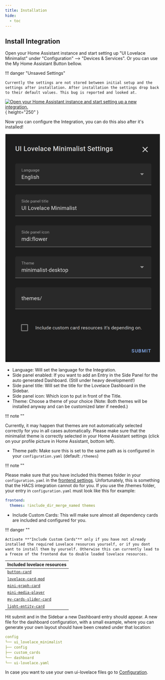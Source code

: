 ```yaml
---
title: Installation
hide:
  - toc
---
```


<!-- markdownlint-disable MD046 -->

## Install Integration

Open your Home Assistant instance and start setting up "UI Lovelace Minimalist" under "Configuration" --> "Devices & Services". Or you can use the My Home Assistant Button bellow.

!!! danger "Unsaved Settings"

    Currently the settings are not stored between initial setup and the settings after installation. After installation the settings drop back to their default values. This bug is reported and looked at.

[![Open your Home Assistant instance and start setting up a new integration.](https://my.home-assistant.io/badges/config_flow_start.svg)](https://my.home-assistant.io/redirect/config_flow_start/?domain=ui_lovelace_minimalist){ height="250" }

Now you can configure the Integration, you can do this also after it's installed!

![hacs_integration_config](../../assets/img/setup/hacs_integration_config.png)

- Language: Will set the language for the Integration.
- Side panel enabled: If you want to add an Entry in the Side Panel for the auto generated Dashboard. (Still under heavy development!)
- Side panel title: Will set the title for the Lovelace Dashboard in the Sidebar.
- Side panel icon: Which icon to put in front of the Title.
- Theme: Choose a theme of your choice (Note: Both themes will be installed anyway and can be customized later if needed.)

!!! note ""

  Currently, it may happen that themes are not automatically selected correctly for you in all cases automatically. Please make sure that the minimalist theme is correctly selected in your Home Assistant settings (click on your profile picture in Home Assistant, bottom left).

- Theme path: Make sure this is set to the same path as is configured in your `configuration.yaml` (default: `/themes`)

!!! note ""

  Please make sure that you have included this themes folder in your `configuration.yaml` in the [frontend settings](https://www.home-assistant.io/integrations/frontend/). Unfortunately, this is something that the HACS integration cannot do for you. If you use the /themes folder, your entry in `configuration.yaml` must look like this for example:

  ```yaml
  frontend:
    themes: !include_dir_merge_named themes
  ```

- Include Custom Cards: This will make sure almost all dependency cards are included and configured for you.

!!! danger ""

    Activate **"Include Custom Cards"** only if you have not already installed the required Lovelace resources yourself, or if you dont want to install them by yourself. Otherwise this can currently lead to a freeze of the frontend due to double loaded lovelace resources.

| Included lovelace resources                                             |
| ----------------------------------------------------------------------- |
| [`button-card`](https://github.com/custom-cards/button-card)            |
| [`lovelace-card-mod`](https://github.com/thomasloven/lovelace-card-mod) |
| [`mini-graph-card`](https://github.com/kalkih/mini-graph-card)          |
| [`mini-media-player`](https://github.com/kalkih/mini-media-player)      |
| [`my-cards-slider-card`](https://github.com/AnthonMS/my-cards)          |
| [`light-entity-card`](https://github.com/ljmerza/light-entity-card)     |

Hit submit and in the Sidebar a new Dashboard entry should appear.
A new file for the dashboard configuration, with a small example, where you can generate your own layout should have been created under that location:

```yaml
config
└── ui_lovelace_minimalist
├── config
├── custom_cards
└── dashboard
└── ui-lovelace.yaml
```

In case you want to use your own ui-lovelace files go to [Configuration](../configuration).
